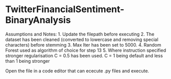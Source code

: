# TwitterFinancialSentiment-BinaryAnalysis

Assumptions and Notes:
    1. Update the filepath before executing
    2. The dataset has been cleaned (converted to lowercase and removing special characters) before stemming
    3. Max Iter has been set to 5000.
    4. Random Forest used as algorithm of choice for step 13
    5. Where instruction specified stronger regularisation C = 0.5 has been used. C = 1 being default and less than 1 being stronger

 Open the file in a code editor that can ececute .py files and execute.
